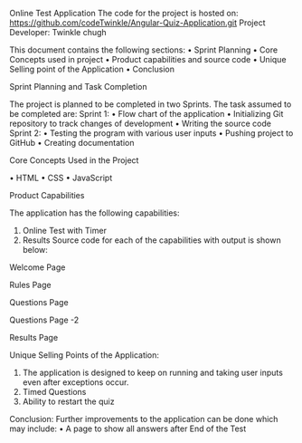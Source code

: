 Online Test Application
The code for the project is hosted on: https://github.com/codeTwinkle/Angular-Quiz-Application.git
Project Developer: Twinkle chugh

This document contains the following sections:
•	Sprint Planning
•	Core Concepts used in project
•	Product capabilities and source code
•	Unique Selling point of the Application
•	Conclusion

Sprint Planning and Task Completion

The project is planned to be completed in two Sprints. The task assumed to be completed are:
Sprint 1:
•	Flow chart of the application
•	Initializing Git repository to track changes of development
•	Writing the source code
Sprint 2:
•	Testing the program with various user inputs
•	Pushing project to GitHub
•	Creating documentation

Core Concepts Used in the Project

•	HTML
•	CSS
•	JavaScript
 
Product Capabilities

The application has the following capabilities:
1.	Online Test with Timer
2.	Results
Source code for each of the capabilities with output is shown below:


Welcome Page

 
Rules Page
 

Questions Page

 
Questions Page -2



Results Page

 

Unique Selling Points of the Application:

1.	The application is designed to keep on running and taking user inputs even after exceptions occur.
2.	Timed Questions
3.	Ability to restart the quiz


Conclusion:
Further improvements to the application can be done which may include:
•	A page to show all answers after End of the Test

